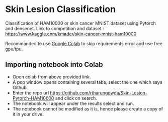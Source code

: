 # Skin Lesion Classification
Classification of HAM10000 or skin cancer MNIST dataset using Pytorch and densenet.
Link to competition and dataset : https://www.kaggle.com/kmader/skin-cancer-mnist-ham10000

Recommanded to use [Google Colab](https://colab.research.google.com/notebooks/intro.ipynb#recent=true) to skip requirements error and use free gpu/tpu.

## Importing notebook into Colab
- Open colab from above provided link.
- A pop window opens containing several tabs, select the one which says Github.
- Enter the repo url https://github.com/rtharungowda/Skin-Lesion-Pytorch-HAM10000 and click on search.
- The notebook will appear under the results select and run.
- The notebook cannot be modified as it is, hence please create a copy of it in your drive.
